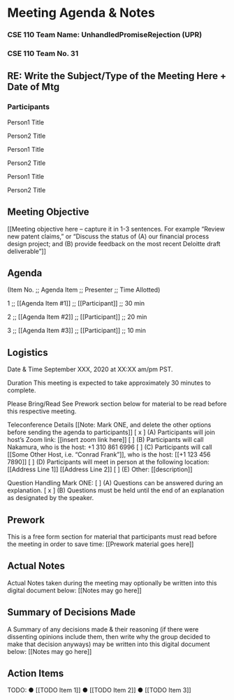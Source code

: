 # Meeting Agenda & Notes

### CSE 110 Team Name: UnhandledPromiseRejection (UPR)
### CSE 110 Team No. 31

## RE: Write the Subject/Type of the Meeting Here + Date of Mtg
### Participants

Person1
Title

Person2
Title	

Person1
Title

Person2
Title	

Person1
Title

Person2
Title

 
## Meeting Objective
[[Meeting objective here – capture it in 1-3 sentences. For example “Review new patent claims,” or “Discuss the status of (A) our financial process design project; and (B) provide feedback on the most recent Deloitte draft deliverable”]] 

## Agenda
(Item No.	;; Agenda Item ;;	Presenter ;; Time Allotted)

1 ;; [[Agenda Item #1]]	;; [[Participant]] ;; 30 min

2 ;; [[Agenda Item #2]]	;; [[Participant]] ;; 20 min

3 ;; [[Agenda Item #3]] ;; [[Participant]] ;; 10 min

## Logistics
Date & Time	September XXX, 2020 at XX:XX am/pm PST.

Duration	This meeting is expected to take approximately 30 minutes to complete.

Please Bring/Read	See Prework section below for material to be read before this respective meeting.

Teleconference Details
	[[Note: Mark ONE, and delete the other options before sending the agenda to participants]] 
[ x ] (A) Participants will join host’s Zoom link: 
              [[insert zoom link here]]
[   ] (B) Participants will call Nakamura, who is the host: 
              +1 310 861 6996
[    ] (C) Participants will call [[Some Other Host, i.e. “Conrad Frank”]], who is the host: 
              [[+1 123 456 7890]]
[    ] (D) Participants will meet in person at the following location:
             [[Address Line 1]]
             [[Address Line 2]]
[    ] (E) Other: [[description]]

Question Handling 	Mark ONE:
[    ] (A) Questions can be answered during an explanation.
[ x ] (B) Questions must be held until the end of an explanation as designated by the speaker.



## Prework
This is a free form section for material that participants must read before the meeting in order to save time:
[[Prework material goes here]]

## Actual Notes
Actual Notes taken during the meeting may optionally be written into this digital document below:
[[Notes may go here]]

## Summary of Decisions Made
A Summary of any decisions made & their reasoning (if there were dissenting opinions include them, then write why the group decided to make that decision anyways) may be written into this digital document below:
[[Notes may go here]]

## Action Items
TODO:
●	[[TODO Item 1]]
●	[[TODO Item 2]]
●	[[TODO Item 3]]
